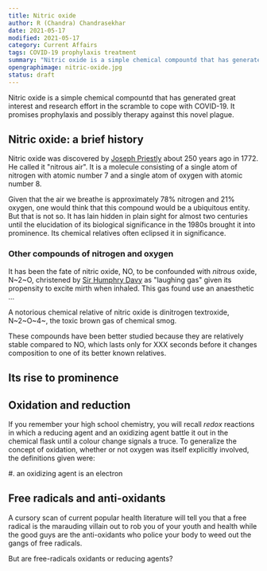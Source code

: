 ```yaml
---
title: Nitric oxide
author: R (Chandra) Chandrasekhar
date: 2021-05-17
modified: 2021-05-17
category: Current Affairs
tags: COVID-19 prophylaxis treatment
summary: "Nitric oxide is a simple chemical compountd that has generated great interest and research effort in the scramble to cope with COVID-19. It promises prophylaxis and possibly therapy against this novel plague."
opengraphimage: nitric-oxide.jpg
status: draft
---
```


Nitric oxide is a simple chemical compountd that has generated great interest and research effort in the scramble to cope with COVID-19. It promises prophylaxis and possibly therapy against this novel plague.

## Nitric oxide: a brief history

Nitric oxide was discovered by [Joseph Priestly](https://en.wikipedia.org/wiki/Joseph_Priestley) about 250 years ago in 1772. He called it "nitrous air". It is a molecule consisting of a single atom of nitrogen with atomic number 7 and a single atom of oxygen with atomic number 8.

Given that the air we breathe is approximately 78% nitrogen and 21% oxygen, one would think that this compound would be a ubiquitous entity. But that is not so. It has lain hidden in plain sight for almost two centuries until the elucidation of its biological significance in the 1980s brought it into prominence. Its chemical relatives often eclipsed it in significance.

### Other compounds of nitrogen and oxygen

It has been the fate of nitric oxide, NO, to be confounded with _nitrous_ oxide, N~2~O, christened by [Sir Humphry Davy]() as "laughing gas" given its propensity to excite mirth when inhaled. This gas found use an anaesthetic ...

A notorious chemical relative of nitric oxide is dinitrogen textroxide, N~2~O~4~, the toxic brown gas of chemical smog.

These compounds have been better studied because they are relatively stable compared to NO, which lasts only for XXX seconds before it changes composition to one of its better known relatives.

## Its rise to prominence

## Oxidation and reduction

If you remember your high school chemistry, you will recall _redox_ reactions in which a reducing agent and an oxidizing agent battle it out in the chemical flask until a colour change signals a truce. To generalize the concept of oxidation, whether or not oxygen was itself explicitly involved, the definitions given were:

#.  an oxidizing agent is an electron 

## Free radicals and anti-oxidants

A cursory scan of current popular health literature will tell you that a free radical is the marauding villain out to rob you of your youth and health while the good guys are the anti-oxidants who police your body to weed out the gangs of free radicals.

But are free-radicals oxidants or reducing agents?

